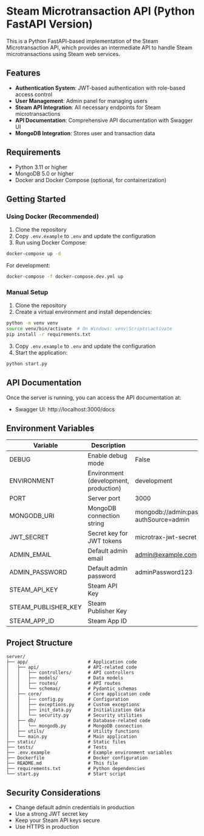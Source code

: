 # Steam Microtransaction API (Python FastAPI Version)

This is a Python FastAPI-based implementation of the Steam Microtransaction API, which provides an intermediate API to handle Steam microtransactions using Steam web services.

## Features

- **Authentication System**: JWT-based authentication with role-based access control
- **User Management**: Admin panel for managing users
- **Steam API Integration**: All necessary endpoints for Steam microtransactions
- **API Documentation**: Comprehensive API documentation with Swagger UI
- **MongoDB Integration**: Stores user and transaction data

## Requirements

- Python 3.11 or higher
- MongoDB 5.0 or higher
- Docker and Docker Compose (optional, for containerization)

## Getting Started

### Using Docker (Recommended)

1. Clone the repository
2. Copy `.env.example` to `.env` and update the configuration
3. Run using Docker Compose:

```bash
docker-compose up -d
```

For development:

```bash
docker-compose -f docker-compose.dev.yml up
```

### Manual Setup

1. Clone the repository
2. Create a virtual environment and install dependencies:

```bash
python -m venv venv
source venv/bin/activate  # On Windows: venv\Scripts\activate
pip install -r requirements.txt
```

3. Copy `.env.example` to `.env` and update the configuration
4. Start the application:

```bash
python start.py
```

## API Documentation

Once the server is running, you can access the API documentation at:

- Swagger UI: http://localhost:3000/docs

## Environment Variables

| Variable | Description | Default |
|----------|-------------|---------|
| DEBUG | Enable debug mode | False |
| ENVIRONMENT | Environment (development, production) | development |
| PORT | Server port | 3000 |
| MONGODB_URI | MongoDB connection string | mongodb://admin:password@mongodb:27017/microtrax?authSource=admin |
| JWT_SECRET | Secret key for JWT tokens | microtrax-jwt-secret |
| ADMIN_EMAIL | Default admin email | admin@example.com |
| ADMIN_PASSWORD | Default admin password | adminPassword123 |
| STEAM_API_KEY | Steam API Key | |
| STEAM_PUBLISHER_KEY | Steam Publisher Key | |
| STEAM_APP_ID | Steam App ID | |

## Project Structure

```
server/
├── app/                      # Application code
│   ├── api/                  # API-related code
│   │   ├── controllers/      # API controllers
│   │   ├── models/           # Data models
│   │   ├── routes/           # API routes
│   │   └── schemas/          # Pydantic schemas
│   ├── core/                 # Core application code
│   │   ├── config.py         # Configuration
│   │   ├── exceptions.py     # Custom exceptions
│   │   ├── init_data.py      # Initialization data
│   │   └── security.py       # Security utilities
│   ├── db/                   # Database-related code
│   │   └── mongodb.py        # MongoDB connection
│   ├── utils/                # Utility functions
│   └── main.py               # Main application
├── static/                   # Static files
├── tests/                    # Tests
├── .env.example              # Example environment variables
├── Dockerfile                # Docker configuration
├── README.md                 # This file
├── requirements.txt          # Python dependencies
└── start.py                  # Start script
```

## Security Considerations

- Change default admin credentials in production
- Use a strong JWT secret key
- Keep your Steam API keys secure
- Use HTTPS in production